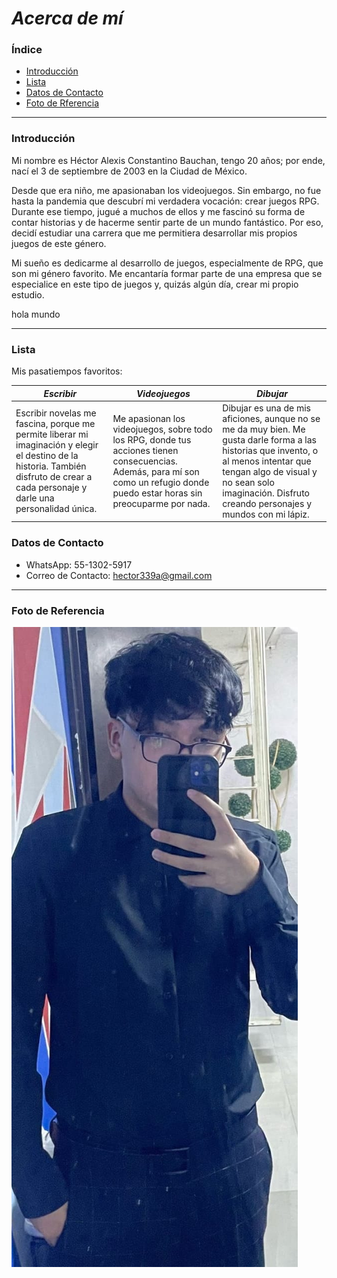 # **_Acerca de mí_**

### **Índice**
- [Introducción](#introducción)
- [Lista](#lista)
- [Datos de Contacto](#datosdecontacto)
- [Foto de Rferencia](#foto-de-referencia)

---

### **Introducción**

Mi nombre es Héctor Alexis Constantino Bauchan, tengo 20 años; por ende, nací el 3 de septiembre de 2003 en la Ciudad de México.

Desde que era niño, me apasionaban los videojuegos. Sin embargo, no fue hasta la pandemia que descubrí mi verdadera vocación: crear juegos RPG. Durante ese tiempo, jugué a muchos de ellos y me fascinó su forma de contar historias y de hacerme sentir parte de un mundo fantástico. Por eso, decidí estudiar una carrera que me permitiera desarrollar mis propios juegos de este género.

Mi sueño es dedicarme al desarrollo de juegos, especialmente de RPG, que son mi género favorito. Me encantaría formar parte de una empresa que se especialice en este tipo de juegos y, quizás algún día, crear mi propio estudio.

hola mundo



---


### **Lista**
Mis pasatiempos favoritos:

| _Escribir_    | _Videojuegos_    | _Dibujar_    |
| ------------  | ---------------  | -----------  |
| Escribir novelas me fascina, porque me permite liberar mi imaginación y elegir el destino de la historia. También disfruto de crear a cada personaje y darle una personalidad única. | Me apasionan los videojuegos, sobre todo los RPG, donde tus acciones tienen consecuencias. Además, para mí son como un refugio donde puedo estar horas sin preocuparme por nada. | Dibujar es una de mis aficiones, aunque no se me da muy bien. Me gusta darle forma a las historias que invento, o al menos intentar que tengan algo de visual y no sean solo imaginación. Disfruto creando personajes y mundos con mi lápiz.

### **Datos de Contacto**
- WhatsApp: 55-1302-5917
- Correo de Contacto: hector339a@gmail.com

---

### **Foto de Referencia**
![alt text](<IMG/Imagen de WhatsApp 2024-02-20 a las 19.24.11_e00afc64.jpg>)